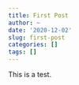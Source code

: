 ```yaml
---
title: First Post
author: ~
date: '2020-12-02'
slug: first-post
categories: []
tags: []
---
```


This is a test.